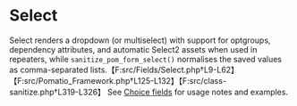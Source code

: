 # Select

Select renders a dropdown (or multiselect) with support for optgroups, dependency attributes, and automatic Select2 assets when used in repeaters, while `sanitize_pom_form_select()` normalises the saved values as comma-separated lists.【F:src/Fields/Select.php†L9-L62】【F:src/Pomatio_Framework.php†L125-L132】【F:src/class-sanitize.php†L319-L326】 See [Choice fields](../fields.md#choice-fields) for usage notes and examples.
